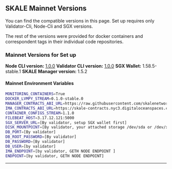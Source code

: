 ## SKALE Mainnet Versions

You can find the compatible versions in this page. Set up requires only Validator-Cli, Node-Cli and SGX versions.

The rest of the versions were provided for docker containers and correspondent tags in their individual code repositories.

### Mainnet Versions for Set up

**Node CLI version:** [1.0.0](https://github.com/skalenetwork/skale-node-cli/releases/download/1.0.0/skale-1.0.0-Linux-x86_64) 
**Validator CLI version:**  [1.0.0](https://github.com/skalenetwork/validator-cli/releases/download/1.0.0/sk-val-1.0.0-Linux-x86_64)
**SGX Wallet:** 1.58.5-stable.1
**SKALE Manager version:** 1.5.2

#### Mainnet Environment Variables

```bash
MONITORING_CONTAINERS=True
DOCKER_LVMPY_STREAM=0.1.0-stable.0
MANAGER_CONTRACTS_ABI_URL=https://raw.githubusercontent.com/skalenetwork/skale-network/master/releases/mainnet/skale-manager/1.5.2/skale-manager-1.5.2-mainnet-abi.json
IMA_CONTRACTS_ABI_URL=https://skale-contracts.nyc3.digitaloceanspaces.com/mainnet-ima/ima.json
CONTAINER_CONFIGS_STREAM=1.1.0
FILEBEAT_HOST=3.17.12.121:5000
SGX_SERVER_URL=[By validator, setup SGX wallet first]
DISK_MOUNTPOINT=[By validator, your attached storage /dev/sda or /dev/xvdd (this is an example. You just need to use your 2TB block volume mount point)]
DB_PORT=[By validator]
DB_ROOT_PASSWORD=[By validator]
DB_PASSWORD=[By validator]
DB_USER=[by validator]
IMA_ENDPOINT=[by validator, GETH NODE ENDPOINT ]
ENDPOINT=[by validator, GETH NODE ENDPOINT]
```
---
